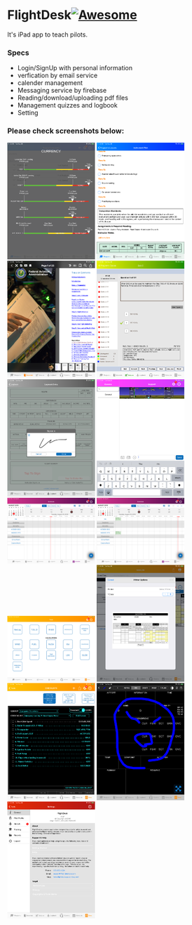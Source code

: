 FlightDesk[![Awesome](https://cdn.rawgit.com/sindresorhus/awesome/d7305f38d29fed78fa85652e3a63e154dd8e8829/media/badge.svg)](https://github.com/sindresorhus/awesome)
==============

It's iPad app to teach pilots.

### Specs
* Login/SignUp with personal information
* verfication by email service
* calender management
* Messaging service by firebase
* Reading/download/uploading pdf files
* Management quizzes and logbook
* Setting

### Please check screenshots below:
<img src="/Screenshots/1.png" width="200"/>
<img src="/Screenshots/2.png" width="200"/>
<img src="/Screenshots/3.png" width="200"/>
<img src="/Screenshots/4.png" width="200"/>
<img src="/Screenshots/5.png" width="200"/>
<img src="/Screenshots/6.png" width="200"/>
<img src="/Screenshots/7.png" width="200"/>
<img src="/Screenshots/8.png" width="200"/>
<img src="/Screenshots/9.png" width="200"/>
<img src="/Screenshots/10.png" width="200"/>
<img src="/Screenshots/11.png" width="200"/>
<img src="/Screenshots/12.png" width="200"/>
<img src="/Screenshots/13.png" width="200"/>
